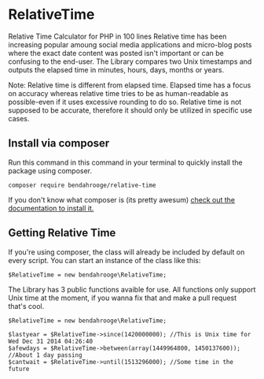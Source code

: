 # RelativeTime
Relative Time Calculator for PHP in 100 lines
Relative time has been increasing popular amoung social media applications and micro-blog posts where the exact date content was posted isn't important or can be confusing to the end-user. 
The Library compares two Unix timestamps and outputs the elapsed time in minutes, hours, days, months or years.

Note: Relative time is different from elapsed time. Elapsed time has a focus on accuracy whereas relative time tries to be as human-readable as possible-even if it uses excessive rounding to do so. Relative time is not supposed to be accurate, therefore it should only be utilized in specific use cases. 

## Install via composer

Run this command in this command in your terminal to quickly install the package using composer.

    composer require bendahrooge/relative-time
    
If you don't know what composer is (its pretty awesum) [check out the documentation to install it.](https://getcomposer.org/doc/00-intro.md)

## Getting Relative Time

If you're using composer, the class will already be included by default on every script. 
You can start an instance of the class like this: 

    $RelativeTime = new bendahrooge\RelativeTime;

The Library has 3 public functions avaible for use. 
All functions only support Unix time at the moment, if you wanna fix that and make a pull request that's cool. 

    $RelativeTime = new bendahrooge\RelativeTime;
    
    $lastyear = $RelativeTime->since(1420000000); //This is Unix time for Wed Dec 31 2014 04:26:40
    $afewdays = $RelativeTime->between(array(1449964800, 1450137600)); //About 1 day passing
    $cantwait = $RelativeTime->until(1513296000); //Some time in the future
